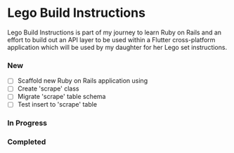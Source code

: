 # Lego Build Instructions
Lego Build Instructions is part of my journey to learn Ruby on Rails and an effort to build out an API layer to be used within a Flutter cross-platform application which will be used by my daughter for her Lego set instructions.

### New

- [ ] Scaffold new Ruby on Rails application using  
- [ ] Create 'scrape' class  
- [ ] Migrate 'scrape' table schema  
- [ ] Test insert to 'scrape' table

### In Progress


### Completed


